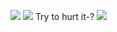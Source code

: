 ![](https://64.media.tumblr.com/9c81af405aa47938208036b4dccc7108/8660a52874a39645-94/s2048x3072/fe3d209403bf6759aaf0fdf4b03d6a0f4f314005.pnj)
![](https://64.media.tumblr.com/3566d0404578058a82a3dc2fa71331e3/9885c6ce83f182dd-9d/s2048x3072/4b1e018296b9da116a77ee91cbcf999e0179b42b.gifv)
Try to hurt it-?
![](https://64.media.tumblr.com/bf5687798037b44b0b9a8ecbf2b18d78/8660a52874a39645-87/s2048x3072/90cddbfac7fa6ead128a2cda12d80e4465bf5334.pnj)
